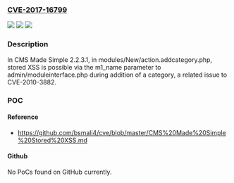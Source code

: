 ### [CVE-2017-16799](https://cve.mitre.org/cgi-bin/cvename.cgi?name=CVE-2017-16799)
![](https://img.shields.io/static/v1?label=Product&message=n%2Fa&color=blue)
![](https://img.shields.io/static/v1?label=Version&message=n%2Fa&color=blue)
![](https://img.shields.io/static/v1?label=Vulnerability&message=n%2Fa&color=brighgreen)

### Description

In CMS Made Simple 2.2.3.1, in modules/New/action.addcategory.php, stored XSS is possible via the m1_name parameter to admin/moduleinterface.php during addition of a category, a related issue to CVE-2010-3882.

### POC

#### Reference
- https://github.com/bsmali4/cve/blob/master/CMS%20Made%20Simple%20Stored%20XSS.md

#### Github
No PoCs found on GitHub currently.


